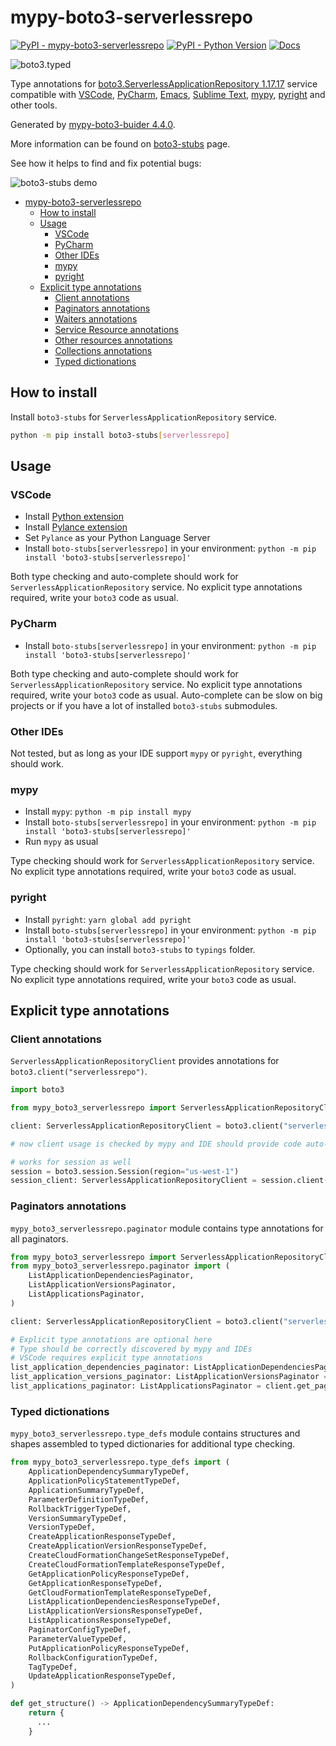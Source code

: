 # mypy-boto3-serverlessrepo

[![PyPI - mypy-boto3-serverlessrepo](https://img.shields.io/pypi/v/mypy-boto3-serverlessrepo.svg?color=blue)](https://pypi.org/project/mypy-boto3-serverlessrepo)
[![PyPI - Python Version](https://img.shields.io/pypi/pyversions/mypy-boto3-serverlessrepo.svg?color=blue)](https://pypi.org/project/mypy-boto3-serverlessrepo)
[![Docs](https://img.shields.io/readthedocs/mypy-boto3-builder.svg?color=blue)](https://mypy-boto3-builder.readthedocs.io/)

![boto3.typed](https://github.com/vemel/mypy_boto3_builder/raw/master/logo.png)

Type annotations for
[boto3.ServerlessApplicationRepository 1.17.17](https://boto3.amazonaws.com/v1/documentation/api/1.17.17/reference/services/serverlessrepo.html#ServerlessApplicationRepository) service
compatible with
[VSCode](https://code.visualstudio.com/),
[PyCharm](https://www.jetbrains.com/pycharm/),
[Emacs](https://www.gnu.org/software/emacs/),
[Sublime Text](https://www.sublimetext.com/),
[mypy](https://github.com/python/mypy),
[pyright](https://github.com/microsoft/pyright)
and other tools.

Generated by [mypy-boto3-buider 4.4.0](https://github.com/vemel/mypy_boto3_builder).

More information can be found on [boto3-stubs](https://pypi.org/project/boto3-stubs/) page.

See how it helps to find and fix potential bugs:

![boto3-stubs demo](https://github.com/vemel/mypy_boto3_builder/raw/master/demo.gif)

- [mypy-boto3-serverlessrepo](#mypy-boto3-serverlessrepo)
  - [How to install](#how-to-install)
  - [Usage](#usage)
    - [VSCode](#vscode)
    - [PyCharm](#pycharm)
    - [Other IDEs](#other-ides)
    - [mypy](#mypy)
    - [pyright](#pyright)
  - [Explicit type annotations](#explicit-type-annotations)
    - [Client annotations](#client-annotations)
    - [Paginators annotations](#paginators-annotations)
    - [Waiters annotations](#waiters-annotations)
    - [Service Resource annotations](#service-resource-annotations)
    - [Other resources annotations](#other-resources-annotations)
    - [Collections annotations](#collections-annotations)
    - [Typed dictionations](#typed-dictionations)

## How to install

Install `boto3-stubs` for `ServerlessApplicationRepository` service.

```bash
python -m pip install boto3-stubs[serverlessrepo]
```

## Usage

### VSCode

- Install [Python extension](https://marketplace.visualstudio.com/items?itemName=ms-python.python)
- Install [Pylance extension](https://marketplace.visualstudio.com/items?itemName=ms-python.vscode-pylance)
- Set `Pylance` as your Python Language Server
- Install `boto-stubs[serverlessrepo]` in your environment: `python -m pip install 'boto3-stubs[serverlessrepo]'`

Both type checking and auto-complete should work for `ServerlessApplicationRepository` service.
No explicit type annotations required, write your `boto3` code as usual.

### PyCharm

- Install `boto-stubs[serverlessrepo]` in your environment: `python -m pip install 'boto3-stubs[serverlessrepo]'`

Both type checking and auto-complete should work for `ServerlessApplicationRepository` service.
No explicit type annotations required, write your `boto3` code as usual.
Auto-complete can be slow on big projects or if you have a lot of installed `boto3-stubs` submodules.

### Other IDEs

Not tested, but as long as your IDE support `mypy` or `pyright`, everything should work.

### mypy

- Install `mypy`: `python -m pip install mypy`
- Install `boto-stubs[serverlessrepo]` in your environment: `python -m pip install 'boto3-stubs[serverlessrepo]'`
- Run `mypy` as usual

Type checking should work for `ServerlessApplicationRepository` service.
No explicit type annotations required, write your `boto3` code as usual.

### pyright

- Install `pyright`: `yarn global add pyright`
- Install `boto-stubs[serverlessrepo]` in your environment: `python -m pip install 'boto3-stubs[serverlessrepo]'`
- Optionally, you can install `boto3-stubs` to `typings` folder.

Type checking should work for `ServerlessApplicationRepository` service.
No explicit type annotations required, write your `boto3` code as usual.

## Explicit type annotations

### Client annotations

`ServerlessApplicationRepositoryClient` provides annotations for `boto3.client("serverlessrepo")`.

```python
import boto3

from mypy_boto3_serverlessrepo import ServerlessApplicationRepositoryClient

client: ServerlessApplicationRepositoryClient = boto3.client("serverlessrepo")

# now client usage is checked by mypy and IDE should provide code auto-complete

# works for session as well
session = boto3.session.Session(region="us-west-1")
session_client: ServerlessApplicationRepositoryClient = session.client("serverlessrepo")
```

### Paginators annotations

`mypy_boto3_serverlessrepo.paginator` module contains type annotations for all paginators.

```python
from mypy_boto3_serverlessrepo import ServerlessApplicationRepositoryClient
from mypy_boto3_serverlessrepo.paginator import (
    ListApplicationDependenciesPaginator,
    ListApplicationVersionsPaginator,
    ListApplicationsPaginator,
)

client: ServerlessApplicationRepositoryClient = boto3.client("serverlessrepo")

# Explicit type annotations are optional here
# Type should be correctly discovered by mypy and IDEs
# VSCode requires explicit type annotations
list_application_dependencies_paginator: ListApplicationDependenciesPaginator = client.get_paginator("list_application_dependencies")
list_application_versions_paginator: ListApplicationVersionsPaginator = client.get_paginator("list_application_versions")
list_applications_paginator: ListApplicationsPaginator = client.get_paginator("list_applications")
```







### Typed dictionations

`mypy_boto3_serverlessrepo.type_defs` module contains structures and shapes assembled
to typed dictionaries for additional type checking.

```python
from mypy_boto3_serverlessrepo.type_defs import (
    ApplicationDependencySummaryTypeDef,
    ApplicationPolicyStatementTypeDef,
    ApplicationSummaryTypeDef,
    ParameterDefinitionTypeDef,
    RollbackTriggerTypeDef,
    VersionSummaryTypeDef,
    VersionTypeDef,
    CreateApplicationResponseTypeDef,
    CreateApplicationVersionResponseTypeDef,
    CreateCloudFormationChangeSetResponseTypeDef,
    CreateCloudFormationTemplateResponseTypeDef,
    GetApplicationPolicyResponseTypeDef,
    GetApplicationResponseTypeDef,
    GetCloudFormationTemplateResponseTypeDef,
    ListApplicationDependenciesResponseTypeDef,
    ListApplicationVersionsResponseTypeDef,
    ListApplicationsResponseTypeDef,
    PaginatorConfigTypeDef,
    ParameterValueTypeDef,
    PutApplicationPolicyResponseTypeDef,
    RollbackConfigurationTypeDef,
    TagTypeDef,
    UpdateApplicationResponseTypeDef,
)

def get_structure() -> ApplicationDependencySummaryTypeDef:
    return {
      ...
    }
```
